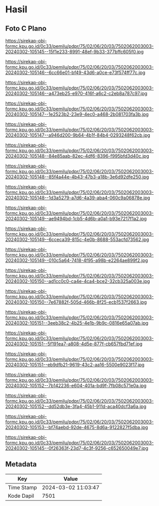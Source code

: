 # Hasil

## Foto C Plano

https://sirekap-obj-formc.kpu.go.id/0c33/pemilu/pdpr/75/02/06/20/03/7502062003003-20240302-105145--15f1e233-8991-48ef-9b33-377bffc605f0.jpg

https://sirekap-obj-formc.kpu.go.id/0c33/pemilu/pdpr/75/02/06/20/03/7502062003003-20240302-105146--6cc66e01-bf49-43d6-a0ce-e73f574ff77c.jpg

https://sirekap-obj-formc.kpu.go.id/0c33/pemilu/pdpr/75/02/06/20/03/7502062003003-20240302-105146--a473eb25-e970-416f-a6c2-c2eb8a787c97.jpg

https://sirekap-obj-formc.kpu.go.id/0c33/pemilu/pdpr/75/02/06/20/03/7502062003003-20240302-105147--1e2523b2-23e9-4ec0-a468-2b081703fa3b.jpg

https://sirekap-obj-formc.kpu.go.id/0c33/pemilu/pdpr/75/02/06/20/03/7502062003003-20240302-105147--a946d200-9b64-4b1f-84b4-0293248f62cb.jpg

https://sirekap-obj-formc.kpu.go.id/0c33/pemilu/pdpr/75/02/06/20/03/7502062003003-20240302-105148--84e85aab-82ec-4df6-8396-f995bfd3d40c.jpg

https://sirekap-obj-formc.kpu.go.id/0c33/pemilu/pdpr/75/02/06/20/03/7502062003003-20240302-105148--85f4a44e-4b43-47b3-a18b-3e6d92dfe250.jpg

https://sirekap-obj-formc.kpu.go.id/0c33/pemilu/pdpr/75/02/06/20/03/7502062003003-20240302-105148--1d3a5279-a7d6-4a39-aba4-060c9a06878e.jpg

https://sirekap-obj-formc.kpu.go.id/0c33/pemilu/pdpr/75/02/06/20/03/7502062003003-20240302-105149--ae9494bd-1cb5-4d6b-a0a1-b93e7217f1a2.jpg

https://sirekap-obj-formc.kpu.go.id/0c33/pemilu/pdpr/75/02/06/20/03/7502062003003-20240302-105149--6cceca39-815c-4e0b-8688-553acfd73562.jpg

https://sirekap-obj-formc.kpu.go.id/0c33/pemilu/pdpr/75/02/06/20/03/7502062003003-20240302-105149--010c5a64-7418-4f95-a98b-e2264ae899f2.jpg

https://sirekap-obj-formc.kpu.go.id/0c33/pemilu/pdpr/75/02/06/20/03/7502062003003-20240302-105150--ad1cc0c0-ca4e-4ca4-bce2-32cb325a003e.jpg

https://sirekap-obj-formc.kpu.go.id/0c33/pemilu/pdpr/75/02/06/20/03/7502062003003-20240302-105150--7e67882f-505d-466b-8f25-ecb1537f2663.jpg

https://sirekap-obj-formc.kpu.go.id/0c33/pemilu/pdpr/75/02/06/20/03/7502062003003-20240302-105151--3eeb38c2-4b25-4e1b-9b9c-0816e65a07ab.jpg

https://sirekap-obj-formc.kpu.go.id/0c33/pemilu/pdpr/75/02/06/20/03/7502062003003-20240302-105151--5f191ea7-a808-4d5e-877f-cb657fbd71ef.jpg

https://sirekap-obj-formc.kpu.go.id/0c33/pemilu/pdpr/75/02/06/20/03/7502062003003-20240302-105151--eb9dfb21-9619-43c2-aa16-5500e9023f17.jpg

https://sirekap-obj-formc.kpu.go.id/0c33/pemilu/pdpr/75/02/06/20/03/7502062003003-20240302-105152--7b142236-e604-401a-bd9f-7fb08c571e0a.jpg

https://sirekap-obj-formc.kpu.go.id/0c33/pemilu/pdpr/75/02/06/20/03/7502062003003-20240302-105152--dd52db3e-3fa4-45b1-911d-aca40dcf3a6a.jpg

https://sirekap-obj-formc.kpu.go.id/0c33/pemilu/pdpr/75/02/06/20/03/7502062003003-20240302-105153--bf74aebd-92de-4675-8d6a-9122827f5dba.jpg

https://sirekap-obj-formc.kpu.go.id/0c33/pemilu/pdpr/75/02/06/20/03/7502062003003-20240302-105145--0f26363f-23d7-4c3f-9256-c652650049e7.jpg


## Metadata

| Key        | Value               |
| ---------- | ------------------- |
| Time Stamp | 2024-03-02 11:03:47 |
| Kode Dapil | 7501                |



